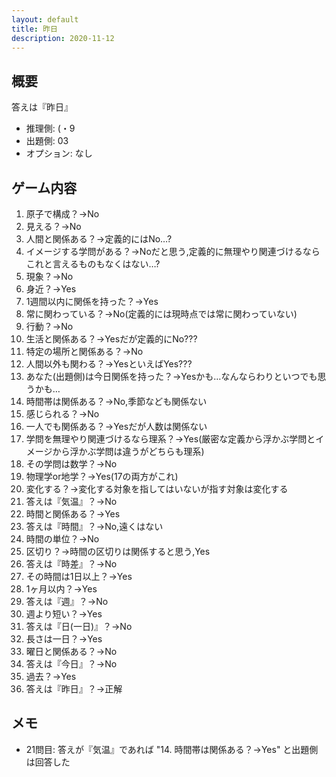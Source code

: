 ```yaml
---
layout: default
title: 昨日
description: 2020-11-12
---
```


## 概要

答えは『昨日』

- 推理側: (・9
- 出題側: 03
- オプション: なし

## ゲーム内容

1. 原子で構成？→No
2. 見える？→No
3. 人間と関係ある？→定義的にはNo…?
4. イメージする学問がある？→Noだと思う,定義的に無理やり関連づけるならこれと言えるものもなくはない…?
5. 現象？→No
6. 身近？→Yes
7. 1週間以内に関係を持った？→Yes
8. 常に関わっている？→No(定義的には現時点では常に関わっていない)
9. 行動？→No
10. 生活と関係ある？→Yesだが定義的にNo???
11. 特定の場所と関係ある？→No
12. 人間以外も関わる？→YesといえばYes???
13. あなた(出題側)は今日関係を持った？→Yesかも…なんならわりといつでも思うかも…
14. 時間帯は関係ある？→No,季節なども関係ない
15. 感じられる？→No
16. 一人でも関係ある？→Yesだが人数は関係ない
17. 学問を無理やり関連づけるなら理系？→Yes(厳密な定義から浮かぶ学問とイメージから浮かぶ学問は違うがどちらも理系)
18. その学問は数学？→No
19. 物理学or地学？→Yes(17の両方がこれ)
20. 変化する？→変化する対象を指してはいないが指す対象は変化する
21. 答えは『気温』？→No
22. 時間と関係ある？→Yes
23. 答えは『時間』？→No,遠くはない
24. 時間の単位？→No
25. 区切り？→時間の区切りは関係すると思う,Yes
26. 答えは『時差』？→No
27. その時間は1日以上？→Yes
28. 1ヶ月以内？→Yes
29. 答えは『週』？→No
30. 週より短い？→Yes
31. 答えは『日(一日)』？→No
32. 長さは一日？→Yes
33. 曜日と関係ある？→No
34. 答えは『今日』？→No
35. 過去？→Yes
36. 答えは『昨日』？→正解

## メモ

- 21問目: 答えが『気温』であれば "14. 時間帯は関係ある？→Yes" と出題側は回答した
